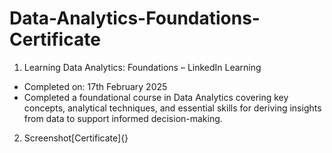 # Data-Analytics-Foundations-Certificate

1. Learning Data Analytics: Foundations – LinkedIn Learning
  - Completed on: 17th February 2025
  - Completed a foundational course in Data Analytics covering key concepts, analytical techniques, and essential skills for deriving insights from data to support informed decision-making.

2. Screenshot[Certificate]{}
